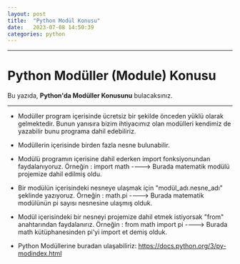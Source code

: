 ```yaml
---
layout: post
title:  "Python Modül Konusu"
date:   2023-07-08 14:50:39
categories: python
---
```


---
# Python Modüller (Module) Konusu

Bu yazıda, **Python'da Modüller Konusunu** bulacaksınız.

---
* Modüller program içerisinde ücretsiz bir şekilde önceden yüklü olarak gelmektedir. Bunun yanısıra bizim ihtiyacımız olan modülleri kendimiz de yazabilir bunu programa dahil edebiliriz.

* Modüllerin içerisinde birden fazla nesne bulunabilir.

* Modülü programın içerisine dahil ederken import fonksiyonundan faydalanıyoruz. Örneğin : import math ----> Burada matematik modülü projemize dahil edilmiş oldu.

* Bir modülün içerisindeki nesneye ulaşmak için "modül_adı.nesne_adı" şeklinde yazıyoruz. Örneğin : math.pi ----> Burada matematik modülünün pi sayısı nesnesine ulaşmış olduk.

* Modül içerisindeki bir nesneyi projemize dahil etmek istiyorsak "from" anahtarından faydalanırız. Örneğin : from math import pi ----> Burada math kütüphanesinden pi'yi import et demiş olduk.

* Python Modüllerine buradan ulaşabiliriz: https://docs.python.org/3/py-modindex.html
